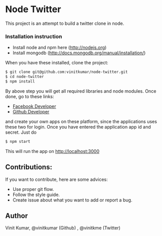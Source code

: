 # Node Twitter

This project is an attempt to build a twitter clone in node.

### Installation instruction

- Install node  and npm here (http://nodejs.org)
- Install mongodb (http://docs.mongodb.org/manual/installation/)

When you have these installed, clone the project:

```bash
$ git clone git@github.com:vinitkumar/node-twitter.git
$ cd node-twitter
$ npm install
```
By above step you will get all required libraries and node modules. 
Once done, go to these links:

- [Facebook Developer](http://developer.facebook.com)
- [Github Developer](https://github.com/settings/applications)

and create your own apps on these platform, since the applications uses these two for login.
Once you have entered the application app id and secret. Just do 

```bash
$ npm start
```
This will run the app on [http://localhost:3000](http://localhost:3000)

## Contributions:

If you want to contribute, here are some advices:
- Use proper git flow.
- Follow the style guide.
- Create issue about what you want to add or report a bug.

## Author

Vinit Kumar, @vinitkumar (Github) , @vinitkme (Twitter)
